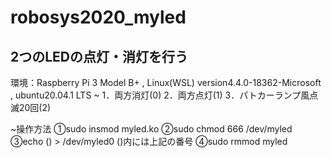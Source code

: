 # robosys2020_myled
## 2つのLEDの点灯・消灯を行う

環境：Raspberry Pi 3 Model B+  , Linux(WSL) version4.4.0-18362-Microsoft , ubuntu20.04.1 LTS
~
1．両方消灯(0)
2．両方点灯(1)
3．パトカーランプ風点滅20回(2)

~操作方法
	①sudo insmod myled.ko
	②sudo chmod 666 /dev/myled 
        ③echo () > /dev/myled0      ()内には上記の番号 
	④sudo rmmod myled
